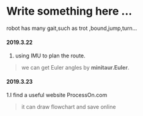 # Write something here ...
robot has many gait,such as trot ,bound,jump,turn...

#### 2019.3.22
1. using IMU to plan the route.
> we can get Euler angles by __minitaur.Euler__.

#### 2019.3.23
1.I find a useful website ProcessOn.com
> it can draw flowchart and save online
